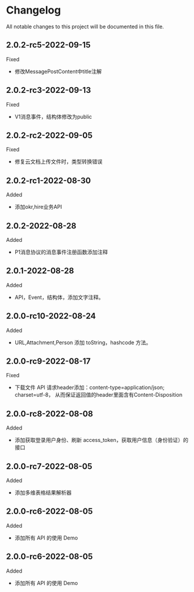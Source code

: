 # Changelog

All notable changes to this project will be documented in this file.

## 2.0.2-rc5-2022-09-15

Fixed

- 修改MessagePostContent中title注解

## 2.0.2-rc3-2022-09-13

Fixed

- V1消息事件，结构体修改为public

## 2.0.2-rc2-2022-09-05

Fixed

- 修复云文档上传文件时，类型转换错误

## 2.0.2-rc1-2022-08-30

Added

- 添加okr,hire业务API

## 2.0.2-2022-08-28

Added

- P1消息协议的消息事件注册函数添加注释

## 2.0.1-2022-08-28

Added

- API，Event，结构体，添加文字注释。

## 2.0.0-rc10-2022-08-24

Added

- URL,Attachment,Person 添加 toString，hashcode 方法。

## 2.0.0-rc9-2022-08-17

Fixed

- 下载文件 API 请求header添加：content-type=application/json; charset=utf-8，
  从而保证返回值的header里面含有Content-Disposition

## 2.0.0-rc8-2022-08-08

Added

- 添加获取登录用户身份、刷新 access_token，获取用户信息（身份验证）的接口

## 2.0.0-rc7-2022-08-05

Added

- 添加多维表格结果解析器

## 2.0.0-rc6-2022-08-05

Added

- 添加所有 API 的使用 Demo

## 2.0.0-rc6-2022-08-05

Added

- 添加所有 API 的使用 Demo
